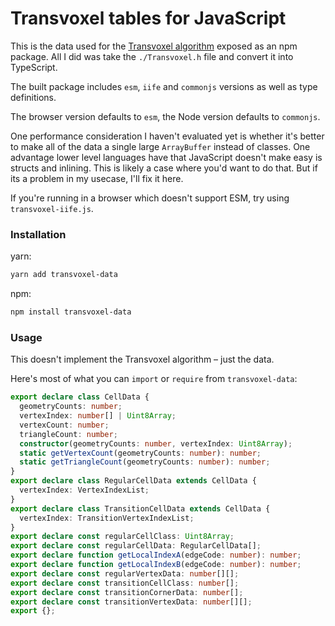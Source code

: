 # Transvoxel tables for JavaScript

This is the data used for the [Transvoxel algorithm](https://transvoxel.org/) exposed as an npm package. All I did was take the `./Transvoxel.h` file and convert it into TypeScript.

The built package includes `esm`, `iife` and `commonjs` versions as well as type definitions.

The browser version defaults to `esm`, the Node version defaults to `commonjs`.

One performance consideration I haven't evaluated yet is whether it's better to make all of the data a single large `ArrayBuffer` instead of classes. One advantage lower level languages have that JavaScript doesn't make easy is structs and inlining. This is likely a case where you'd want to do that. But if its a problem in my usecase, I'll fix it here.

If you're running in a browser which doesn't support ESM, try using `transvoxel-iife.js`.

### Installation

yarn:

```bash
yarn add transvoxel-data
```

npm:

```bash
npm install transvoxel-data
```

### Usage

This doesn't implement the Transvoxel algorithm – just the data.

Here's most of what you can `import` or `require` from `transvoxel-data`:

```ts
export declare class CellData {
  geometryCounts: number;
  vertexIndex: number[] | Uint8Array;
  vertexCount: number;
  triangleCount: number;
  constructor(geometryCounts: number, vertexIndex: Uint8Array);
  static getVertexCount(geometryCounts: number): number;
  static getTriangleCount(geometryCounts: number): number;
}
export declare class RegularCellData extends CellData {
  vertexIndex: VertexIndexList;
}
export declare class TransitionCellData extends CellData {
  vertexIndex: TransitionVertexIndexList;
}
export declare const regularCellClass: Uint8Array;
export declare const regularCellData: RegularCellData[];
export declare function getLocalIndexA(edgeCode: number): number;
export declare function getLocalIndexB(edgeCode: number): number;
export declare const regularVertexData: number[][];
export declare const transitionCellClass: number[];
export declare const transitionCornerData: number[];
export declare const transitionVertexData: number[][];
export {};
```
